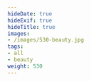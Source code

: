 ```yaml
---
hideDate: true
hideExif: true
hideTitle: true
images:
- /images/530-beauty.jpg
tags:
- all
- beauty
weight: 530
---
```


